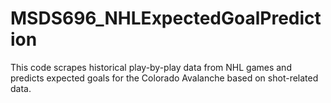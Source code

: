 # MSDS696_NHLExpectedGoalPrediction
This code scrapes historical play-by-play data from NHL games and predicts expected goals for the Colorado Avalanche based on shot-related data.
